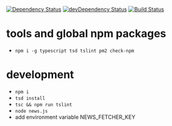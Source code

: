 [![Dependency Status](https://david-dm.org/plantain-00/news-fetcher.svg)](https://david-dm.org/plantain-00/news-fetcher)
[![devDependency Status](https://david-dm.org/plantain-00/news-fetcher/dev-status.svg)](https://david-dm.org/plantain-00/news-fetcher#info=devDependencies)
[![Build Status](https://travis-ci.org/plantain-00/news-fetcher.svg?branch=master)](https://travis-ci.org/plantain-00/news-fetcher)

# tools and global npm packages

+ `npm i -g typescript tsd tslint pm2 check-npm`

# development

+ `npm i`
+ `tsd install`
+ `tsc && npm run tslint`
+ `node news.js`
+ add environment variable NEWS_FETCHER_KEY
